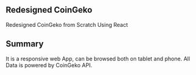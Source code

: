 ## Redesigned CoinGeko
Redesigned CoinGeko from Scratch Using React

## Summary
It is a responsive web App, can be browsed both on tablet and phone.
All Data is powered by CoinGeko API.

